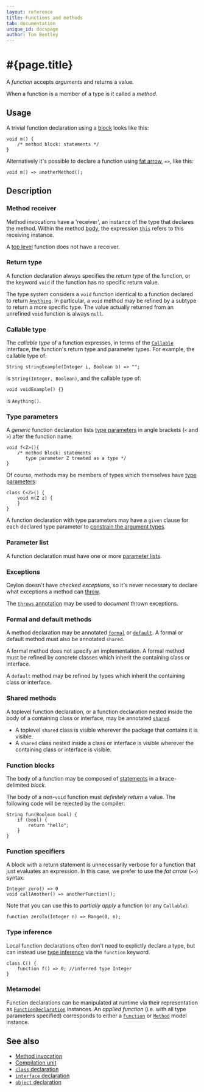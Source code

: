 ```yaml
---
layout: reference
title: Functions and methods
tab: documentation
unique_id: docspage
author: Tom Bentley
---
```


# #{page.title}

A _function_ accepts _arguments_ and returns a value.

When a function is a member of a type is it called a _method_.

## Usage 

A trivial function declaration using a [block](#function_blocks) 
looks like this:

<!-- try: -->
    void m() {
        /* method block: statements */
    }
    
Alternatively it's possible to declare a function using 
[fat arrow](#function_specifiers), `=>`, like this:

<!-- cat: void anotherMethod(){} -->
<!-- try: -->
    void m() => anotherMethod();

## Description

### Method receiver

Method invocations have a 'receiver', an instance of the type that declares 
the method. Within the method [body](#method_blocks), the expression 
[`this`](../../expression/self-reference) refers to this receiving instance.

A [top level](../type#top_level_declarations) function does not have a 
receiver. 

### Return type

A function declaration always specifies the *return type* of the function, 
or the keyword `void` if the function has no specific return value.

The type system considers a `void` function identical to a function declared 
to return [`Anything`](#{site.urls.apidoc_current}/Anything.type.html). 
In particular, a `void` method may be refined by a subtype to return a more 
specific type. The value actually returned from an unrefined `void` function 
is always `null`.

### Callable type

The *callable type* of a function expresses, in terms of the 
[`Callable`](#{site.urls.apidoc_current}/Anything.type.html) interface, the 
function's return type and parameter types. For example, the callable type 
of:

<!-- try: -->
    String stringExample(Integer i, Boolean b) => "";
    
is `String(Integer, Boolean)`, and the callable type of:

<!-- try: -->
    void voidExample() {}
    
is `Anything()`.

### Type parameters

A _generic_ function declaration lists [type parameters](../type-parameters) 
in angle brackets (`<` and `>`) after the function name.

<!-- try: -->
    void f<Z>(){
        /* method block: statements 
           type parameter Z treated as a type */
    }

Of course, methods may be members of types which themselves have
[type parameters](../type-parameters):

<!-- try: -->
    class C<Z>() {
        void m(Z z) {
        }
    }

A function declaration with type parameters may have a `given` clause 
for each declared type parameter to 
[constrain the argument types](../type-parameters#constraints).

### Parameter list

A function declaration must have one or more 
[parameter lists](../parameter-list).

### Exceptions

Ceylon doesn't have _checked exceptions_, so it's never necessary to declare 
what exceptions a method can [throw](../../statement/throw).

The [`throws` annotation](../../annotation/throws) may be used to *document* 
thrown exceptions.

### Formal and default methods

A method declaration may be annotated [`formal`](../../annotation/formal)
or [`default`](../../annotation/default). A formal or default method must 
also be annotated `shared`.

A formal method does not specify an implementation. A formal method must
be refined by concrete classes which inherit the containing class or 
interface. 

A `default` method may be refined by types which inherit the containing 
class or interface. 

### Shared methods

A toplevel function declaration, or a function declaration nested inside the 
body of a containing class or interface, may be annotated 
[`shared`](../../annotation/shared).

- A toplevel `shared` class is visible wherever the package that contains it 
  is visible.
- A `shared` class nested inside a class or interface is visible wherever the 
  containing class or interface is visible.

### Function blocks

The body of a function may be composed of [statements](../../#statement) in a 
brace-delimited *block*.

The body of a non-`void` function must *definitely return* a value. The 
following code will be rejected by the compiler:

    String fun(Boolean bool) {
        if (bool) {
            return "hello";
        }
    }

### Function specifiers

A block with a return statement is unnecessarily verbose for a function that
just evaluates an expression. In this case, we prefer to use the *fat arrow* 
(`=>`) syntax:

<!-- cat: void anotherFunction(){} -->
<!-- try: -->
    Integer zero() => 0
    void callAnother() => anotherFunction();

Note that you can use this to *partially apply* a function (or any `Callable`):

    function zeroTo(Integer n) => Range(0, n);

### Type inference

Local function declarations often don't need to explictly declare a type, 
but can instead use [type inference](../type-inference) via the `function` 
keyword.

<!-- try: -->
    class C() {
        function f() => 0; //inferred type Integer
    }

### Metamodel

Function declarations can be manipulated at runtime via their representation as
[`FunctionDeclaration`](#{site.urls.apidoc_current}/meta/declaration/FunctionDeclaration.type.html) 
instances. An *applied function* (i.e. with all type parameters specified) corresponds to 
either a 
[`Function`](#{site.urls.apidoc_current}/meta/model/Function.type.html) or 
[`Method`](#{site.urls.apidoc_current}/meta/model/Method.type.html) model instance.

## See also

* [Method invocation](../../expression/invocation)
* [Compilation unit](../compilation-unit)
* [`class` declaration](../class)
* [`interface` declaration](../interface)
* [`object` declaration](../object)
